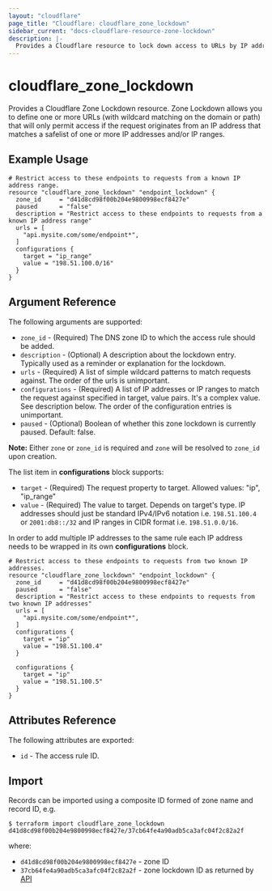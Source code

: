 ```yaml
---
layout: "cloudflare"
page_title: "Cloudflare: cloudflare_zone_lockdown"
sidebar_current: "docs-cloudflare-resource-zone-lockdown"
description: |-
  Provides a Cloudflare resource to lock down access to URLs by IP address or IP ranges.
---
```


# cloudflare_zone_lockdown

Provides a Cloudflare Zone Lockdown resource. Zone Lockdown allows you to define one or more URLs (with wildcard matching on the domain or path) that will only permit access if the request originates from an IP address that matches a safelist of one or more IP addresses and/or IP ranges.

## Example Usage

```hcl
# Restrict access to these endpoints to requests from a known IP address range.
resource "cloudflare_zone_lockdown" "endpoint_lockdown" {
  zone_id     = "d41d8cd98f00b204e9800998ecf8427e"
  paused      = "false"
  description = "Restrict access to these endpoints to requests from a known IP address range"
  urls = [
    "api.mysite.com/some/endpoint*",
  ]
  configurations {
    target = "ip_range"
    value = "198.51.100.0/16"
  }
}
```

## Argument Reference

The following arguments are supported:

* `zone_id` - (Required) The DNS zone ID to which the access rule should be added.
* `description` - (Optional) A description about the lockdown entry. Typically used as a reminder or explanation for the lockdown.
* `urls` - (Required) A list of simple wildcard patterns to match requests against. The order of the urls is unimportant.
* `configurations` - (Required) A list of IP addresses or IP ranges to match the request against specified in target, value pairs.  It's a complex value. See description below.   The order of the configuration entries is unimportant.
* `paused` - (Optional) Boolean of whether this zone lockdown is currently paused. Default: false.

**Note:** Either `zone` or `zone_id` is required and `zone` will be resolved to `zone_id` upon creation.

The list item in **configurations** block supports:

* `target` - (Required) The request property to target. Allowed values: "ip", "ip_range"
* `value` - (Required) The value to target. Depends on target's type. IP addresses should just be standard IPv4/IPv6 notation i.e. `198.51.100.4` or `2001:db8::/32` and IP ranges in CIDR format i.e. `198.51.0.0/16`.

In order to add multiple IP addresses to the same rule each IP address needs to be wrapped in its own **configurations** block.

```hcl
# Restrict access to these endpoints to requests from two known IP addresses.
resource "cloudflare_zone_lockdown" "endpoint_lockdown" {
  zone_id     = "d41d8cd98f00b204e9800998ecf8427e"
  paused      = "false"
  description = "Restrict access to these endpoints to requests from two known IP addresses"
  urls = [
    "api.mysite.com/some/endpoint*",
  ]
  configurations {
    target = "ip"
    value = "198.51.100.4"
  }
  
  configurations {
    target = "ip"
    value = "198.51.100.5"
  }
}
```

## Attributes Reference

The following attributes are exported:

* `id` - The access rule ID.

## Import

Records can be imported using a composite ID formed of zone name and record ID, e.g.

```
$ terraform import cloudflare_zone_lockdown  d41d8cd98f00b204e9800998ecf8427e/37cb64fe4a90adb5ca3afc04f2c82a2f
```

where:

* `d41d8cd98f00b204e9800998ecf8427e` - zone ID
* `37cb64fe4a90adb5ca3afc04f2c82a2f` - zone lockdown ID as returned by [API](https://api.cloudflare.com/#zone-lockdown-list-lockdown-rules)
